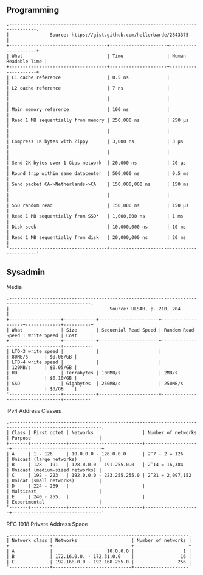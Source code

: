 ## Programming

    .--------------------------------------------------------------------------------.
    |               Source: https://gist.github.com/hellerbarde/2843375              |
    +------------------------------------+---------------------+---------------------+
    | What                               | Time                | Human Readable Time |
    +------------------------------------+---------------------+---------------------+
    | L1 cache reference                 | 0.5 ns              |                     |
    | L2 cache reference                 | 7 ns                |                     |
    |                                    |                     |                     |
    | Main memory reference              | 100 ns              |                     |
    | Read 1 MB sequentially from memory | 250,000 ns          | 250 µs              |
    |                                    |                     |                     |
    | Compress 1K bytes with Zippy       | 3,000 ns            | 3 µs                |
    |                                    |                     |                     |
    | Send 2K bytes over 1 Gbps network  | 20,000 ns           | 20 µs               |
    | Round trip within same datacenter  | 500,000 ns          | 0.5 ms              |
    | Send packet CA->Netherlands->CA    | 150,000,000 ns      | 150 ms              |
    |                                    |                     |                     |
    | SSD random read                    | 150,000 ns          | 150 µs              |
    | Read 1 MB sequentially from SSD*   | 1,000,000 ns        | 1 ms                |
    | Disk seek                          | 10,000,000 ns       | 10 ms               |
    | Read 1 MB sequentially from disk   | 20,000,000 ns       | 20 ms               |
    '------------------------------------+---------------------+---------------------'
<!-- Original table data:
What ; Time ; Human Readable Time
L1 cache reference ; 0.5 ns
Round trip within same datacenter ; 500,000 ns ; 0.5 ms
Send packet CA->Netherlands->CA ; 150,000,000 ns ; 150 ms

SSD random read ; 150,000 ns ; 150 µs
Read 1 MB sequentially from SSD* ; 1,000,000 ns ; 1 ms
Disk seek ; 10,000,000 ns ; 10 ms
Read 1 MB sequentially from disk ; 20,000,000 ns ; 20 ms
L2 cache reference ; 7 ns

Main memory reference ; 100 ns             
Read 1 MB sequentially from memory ; 250,000 ns ; 250 µs

Compress 1K bytes with Zippy ; 3,000 ns ; 3 µs

Send 2K bytes over 1 Gbps network ; 20,000 ns ; 20 µs
-->

## Sysadmin

Media

    .----------------------------------------------------------------------------------------------------.
    |                                     Source: ULSAH, p. 210, 204                                     |
    +-------------------+------------+----------------------+-------------------+-------------+----------+
    | What              | Size       | Sequenial Read Speed | Random Read Speed | Write Speed | Cost     |
    +-------------------+------------+----------------------+-------------------+-------------+----------+
    | LTO-3 write speed |            |                      |                   | 80MB/s      | $0.06/GB |
    | LTO-4 write speed |            |                      |                   | 120MB/s     | $0.05/GB |
    | HD                | Terrabytes | 100MB/s              | 2MB/s             |             | $0.10/GB |
    | SSD               | Gigabytes  | 250MB/s              | 250MB/s           |             | $3/GB    |
    '-------------------+------------+----------------------+-------------------+-------------+----------'
<!-- Original table data:
What ; Size ; Sequenial Read Speed ; Random Read Speed ; Write Speed ; Cost
LTO-3 write speed ;  ;  ;  ; 80MB/s ; $0.06/GB
LTO-4 write speed ;  ;  ;  ; 120MB/s ; $0.05/GB
HD ; Terrabytes ; 100MB/s ; 2MB/s ;  ; $0.10/GB
SSD ; Gigabytes ; 250MB/s ; 250MB/s ;  ; $3/GB
-->

IPv4 Address Classes

    .--------------------------------------------------------------------------------------------------------.
    | Class | First octet | Networks                  | Number of networks | Purpose                         |
    +-------+-------------+---------------------------+--------------------+---------------------------------+
    | A     | 1 - 126     | 10.0.0.0 - 126.0.0.0      | 2^7 - 2 = 126      | Unicast (large networks)        |
    | B     | 128 - 191   | 128.0.0.0 - 191.255.0.0   | 2^14 = 16,384      | Unicast (medium-sized networks) |
    | C     | 192 - 223   | 192.0.0.0 - 223.255.255.0 | 2^21 = 2,097,152   | Unicat (small networks)         |
    | D     | 224 - 239   |                           |                    | Multicast                       |
    | E     | 240 - 255   |                           |                    | Experimental                    |
    '-------+-------------+---------------------------+--------------------+---------------------------------'
<!-- Original table data:
Class;First octet;Networks;Number of networks;Purpose
A;1 - 126;10.0.0.0 - 126.0.0.0;2^7 - 2 = 126;Unicast (large networks)
B;128 - 191;128.0.0.0 - 191.255.0.0;2^14 = 16,384;Unicast (medium-sized networks)
C;192 - 223;192.0.0.0 - 223.255.255.0;2^21 = 2,097,152;Unicat (small networks)
D;224 - 239;;;Multicast
E;240 - 255;;;Experimental

-->

RFC 1918 Private Address Space

    .------------------------------------------------------------------.
    | Network class | Networks                    | Number of networks |
    +---------------+-----------------------------+--------------------+
    | A             |                    10.0.0.0 |                  1 |
    | B             | 172.16.0.0. - 172.31.0.0    |                 16 |
    | C             | 192.168.0.0 - 192.168.255.0 |                256 |
    '---------------+-----------------------------+--------------------'
<!-- Original table data:
Network class;Networks;Number of networks
A;10.0.0.0;1
B;172.16.0.0. - 172.31.0.0;16
C;192.168.0.0 - 192.168.255.0;256
-->
